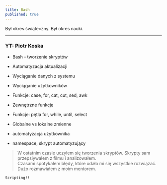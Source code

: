 ```yaml
---
title: Bash
published: true
---
```


Był okres świąteczny. Był okres nauki.
* * *
### [](#header-5) YT: Piotr Koska

* Bash - tworzenie skryptów

* Automatyzacja aktualizacji
* Wyciąganie danych z systemu
* Wyciąganie użytkowników
* Funkcje: case, for, cat, cut, sed, awk
* Zewnętrzne funkcje
* Funkcje: pętla for, while, until, select
* Globalne vs lokalne zmienne
* automatyzacja użytkownika
* namespace, skrypt automatyzujący



>W ostatnim czasie uczyłem się tworzenia skryptów. Skrypty sam przepsiywałem z filmu i analizowałem. <br>
>Czasami spotykałem błędy, które udało mi się wszystkie rozwiązać. Dużo rozmawiałem z moim mentorem.

``
Scripting!!
``
